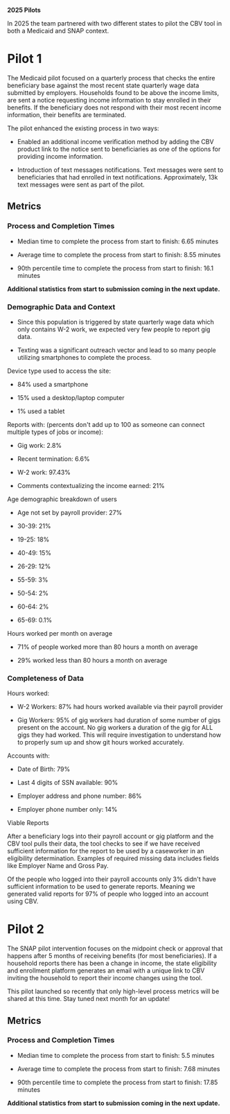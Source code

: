 **2025 Pilots**

In 2025 the team partnered with two different states to pilot the CBV
tool in both a Medicaid and SNAP context.

# Pilot 1

The Medicaid pilot focused on a quarterly process that checks the entire
beneficiary base against the most recent state quarterly wage data
submitted by employers. Households found to be above the income limits,
are sent a notice requesting income information to stay enrolled in
their benefits. If the beneficiary does not respond with their most
recent income information, their benefits are terminated.

The pilot enhanced the existing process in two ways:

- Enabled an additional income verification method by adding the CBV
  product link to the notice sent to beneficiaries as one of the options
  for providing income information.

- Introduction of text messages notifications. Text messages were sent
  to beneficiaries that had enrolled in text notifications.
  Approximately, 13k text messages were sent as part of the pilot.

## Metrics

### Process and Completion Times

- Median time to complete the process from start to finish: 6.65 minutes

- Average time to complete the process from start to finish: 8.55
  minutes

- 90th percentile time to complete the process from start to finish:
  16.1 minutes

**Additional statistics from start to submission coming in the next
update.**

### Demographic Data and Context

- Since this population is triggered by state quarterly wage data which
  only contains W-2 work, we expected very few people to report gig
  data.

- Texting was a significant outreach vector and lead to so many people
  utilizing smartphones to complete the process.

Device type used to access the site:

- 84% used a smartphone

- 15% used a desktop/laptop computer

- 1% used a tablet

Reports with: (percents don't add up to 100 as someone can connect
multiple types of jobs or income):

- Gig work: 2.8%

- Recent termination: 6.6%

- W-2 work: 97.43%

- Comments contextualizing the income earned: 21%

Age demographic breakdown of users

- Age not set by payroll provider: 27%

- 30-39: 21%

- 19-25: 18%

- 40-49: 15%

- 26-29: 12%

- 55-59: 3%

- 50-54: 2%

- 60-64: 2%

- 65-69: 0.1%

Hours worked per month on average

- 71% of people worked more than 80 hours a month on average

- 29% worked less than 80 hours a month on average

### Completeness of Data

Hours worked:

- W-2 Workers: 87% had hours worked available via their payroll provider

<!-- -->

- Gig Workers: 95% of gig workers had duration of some number of gigs
  present on the account. No gig workers a duration of the gig for ALL
  gigs they had worked. This will require investigation to understand
  how to properly sum up and show git hours worked accurately.

Accounts with:

- Date of Birth: 79%

- Last 4 digits of SSN available: 90%

- Employer address and phone number: 86%

- Employer phone number only: 14%

Viable Reports

After a beneficiary logs into their payroll account or gig platform and
the CBV tool pulls their data, the tool checks to see if we have
received sufficient information for the report to be used by a
caseworker in an eligibility determination. Examples of required missing
data includes fields like Employer Name and Gross Pay.

Of the people who logged into their payroll accounts only 3% didn't have
sufficient information to be used to generate reports. Meaning we
generated valid reports for 97% of people who logged into an account
using CBV.

# Pilot 2

The SNAP pilot intervention focuses on the midpoint check or approval
that happens after 5 months of receiving benefits (for most
beneficiaries). If a household reports there has been a change in
income, the state eligibility and enrollment platform generates an email
with a unique link to CBV inviting the household to report their income
changes using the tool.

This pilot launched so recently that only high-level process metrics
will be shared at this time. Stay tuned next month for an update!

## Metrics

### Process and Completion Times

- Median time to complete the process from start to finish: 5.5 minutes

- Average time to complete the process from start to finish: 7.68
  minutes

- 90th percentile time to complete the process from start to finish:
  17.85 minutes

**Additional statistics from start to submission coming in the next
update.**
